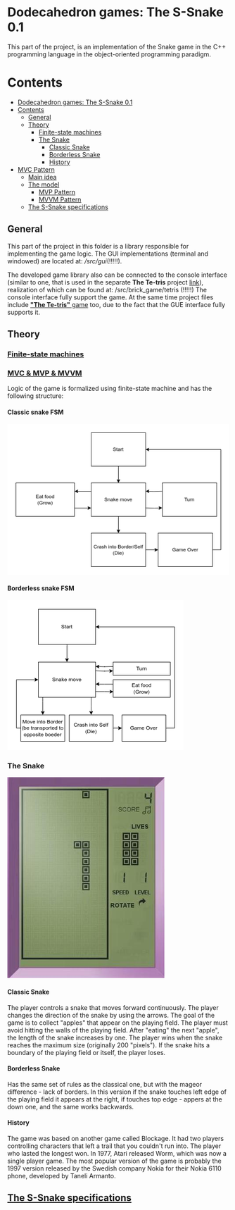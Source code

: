 # Dodecahedron games: The S-Snake 0.1
This part of the project, is an implementation of the Snake game in the C++ programming language in the object-oriented programming paradigm.

# Contents
- [Dodecahedron games: The S-Snake 0.1](#dodecahedron-games-the-s-snake-01)
- [Contents](#contents)
  - [General](#general)
  - [Theory](#theory)
    - [Finite-state machines](#finite-state-machines)
    - [The Snake](#the-snake)
      - [Classic Snake](#classic-snake)
      - [Borderless Snake](#borderless-snake)
      - [History](#history)
- [MVC Pattern](#mvc-pattern)
  - [Main idea](#main-idea)
  - [The model](#the-model)
    - [MVP Pattern](#mvp-pattern)
    - [MVVM Pattern](#mvvm-pattern)
  - [The S-Snake specifications](#the-s-snake-specifications)

## General

This part of the project in this folder is a library responsible for implementing the game logic. The GUI implementations (terminal and windowed) are located at: */src/gui*(!!!!!).

The developed game library also can be connected to the console interface (similar to one, that is used in the separate **The Te-tris** project [link](https://github.com/Georgiy-JO/te-tris_pet)), realization of which can be found at: /src/brick_game/tetris (!!!!!) The console interface fully support the game. At the same time project files include [**"The Te-tris"** game](https://github.com/Georgiy-JO/te-tris_pet) too, due to the fact that the GUE interface fully supports it.  
 
## Theory 
### [Finite-state machines](/materials/Finite-state_machine.md)
### [MVC & MVP & MVVM](/materials/MVC_MVP_MVVM.md)

Logic of the game is formalized using finite-state machine and has the following structure:

#### Classic snake FSM
![The_classic_s-nake_FSM](/misc/images/FSM_classic_snake.png " finite-state machine of The S-Snake: Classic")

#### Borderless snake FSM
![The_borderless_s-nake_FSM](/misc/images/FSM_borderless_snake.png " finite-state machine of The S-Snake: Borderless")

### The Snake

![Snake](/misc/images/snake-game.png)

#### Classic Snake
The player controls a snake that moves forward continuously. The player changes the direction of the snake by using the arrows. The goal of the game is to collect "apples" that appear on the playing field. The player must avoid hitting the walls of the playing field. After "eating" the next "apple", the length of the snake increases by one. The player wins when the snake reaches the maximum size (originally 200 "pixels"). If the snake hits a boundary of the playing field or itself, the player loses.

#### Borderless Snake
Has the same set of rules as the classical one, but with the mageor difference - lack of borders. In this version if the snake touches left edge of the playing field it appears at the right, if touches top edge - appers at the down one, and the same works backwards.

#### History
The game was based on another game called Blockage. It had two players controlling characters that left a trail that you couldn't run into. The player who lasted the longest won. In 1977, Atari released Worm, which was now a single player game. The most popular version of the game is probably the 1997 version released by the Swedish company Nokia for their Nokia 6110 phone, developed by Taneli Armanto.

## [The S-Snake specifications](/materials/S-Snake_check_list.md)
